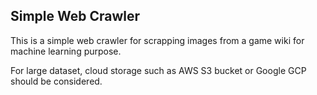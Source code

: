 ## Simple Web Crawler

This is a simple web crawler for scrapping images from a game wiki for machine learning purpose.

For large dataset, cloud storage such as AWS S3 bucket or Google GCP should be considered.
